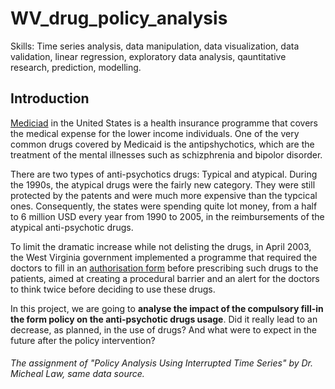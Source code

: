 # WV_drug_policy_analysis
Skills: Time series analysis, data manipulation, data visualization, data validation, linear regression, exploratory data analysis, qauntitative research, prediction, modelling.

## Introduction
[Mediciad](https://www.medicaid.gov/medicaid/index.html) in the United States is a health insurance programme that covers the medical expense for the lower income individuals. One of the very common drugs covered by Medicaid is the antipshychotics, which are the treatment of the mental illnesses such as schizphrenia and bipolor disorder.

There are two types of anti-psychotics drugs: Typical and atypical. During the 1990s, the atypical drugs were the fairly new category. They were still protected by the patents and were much more expensive than the typcical ones. Consequently, the states were spending quite lot money, from a half to 6 million USD every year from 1990 to 2005, in the reimbursements of the atypical anti-psychotic drugs.

To limit the dramatic increase while not delisting the drugs, in April 2003, the West Virginia government implemented a programme that required the doctors to fill in an [authorisation form](https://dhhr.wv.gov/bms/BMS%20Pharmacy/Documents/Prior%20Authorizations%20Forms/General%20PA%20Form/generalDrugPaForm.pdf) before prescribing such drugs to the patients, aimed at creating a procedural barrier and an alert for the doctors to think twice before deciding to use these drugs.

In this project, we are going to **analyse the impact of the compulsory fill-in the form policy on the anti-psychotic drugs usage**. Did it really lead to an decrease, as planned, in the use of drugs? And what were to expect in the future after the policy intervention?

###### The assignment of "Policy Analysis Using Interrupted Time Series" by Dr. Micheal Law, same data source.
